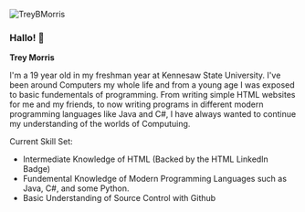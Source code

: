 <!--
**TreyBMorris/TreyBMorris** is a ✨ _special_ ✨ repository because its `README.md` (this file) appears on your GitHub profile.
-->
![TreyBMorris](https://api.lorem.space/image/pizza?w=2000&h=800)

### Hallo! 👋
**Trey Morris**

I'm a 19 year old in my freshman year at Kennesaw State University. I've been around Computers my whole life and from a young age I was exposed to basic fundementals of programming. From writing simple HTML websites for me and my friends, to now writing programs in different modern programming languages like Java and C#, I have always wanted to continue my understanding of the worlds of Computuing. 

Current Skill Set:
- Intermediate Knowledge of HTML (Backed by the HTML LinkedIn Badge)
- Fundemental Knowledge of Modern Programming Languages such as Java, C#, and some Python.
- Basic Understanding of Source Control with Github
